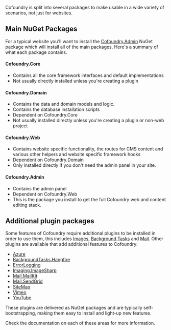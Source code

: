 ﻿Cofoundry is split into several packages to make usable in a wide variety of scenarios, not just for websites.

## Main NuGet Packages

For a typical website you'll want to install the [Cofoundry.Admin](https://www.nuget.org/packages/Cofoundry.Web.Admin) NuGet package which will install all of the main packages. Here's a summary of what each package contains.

#### Cofoundry.Core

- Contains all the core framework interfaces and default implementations
- Not usually directly installed unless you're creating a plugin

#### Cofoundry.Domain

- Contains the data and domain models and logic.
- Contains the database installation scripts
- Dependent on Cofoundry.Core
- Not usually installed directly unless you're creating a plugin or non-web project

#### Cofoundry.Web

- Contains website specific functionality, the routes for CMS content and various other helpers and website specific framework hooks
- Dependent on Cofoundry.Domain
- Only installed directly if you don't need the admin panel in your site.

#### Cofoundry.Admin

- Contains the admin panel
- Dependent on Cofoundry.Web
- This is the package you install to get the full Cofoundry web and content editing stack.

## Additional plugin packages

Some features of Cofoundry require additional plugins to be installed in order to use them, this includes [Images](/content-management/images), [Background Tasks](/framework/background-tasks) and [Mail](/framework/mail). Other plugins are available that add additional features to Cofoundry:

- [Azure](https://github.com/cofoundry-cms/Cofoundry.Plugins.Azure)
- [BackgroundTasks.Hangfire](https://github.com/cofoundry-cms/Cofoundry.Plugins.BackgroundTasks.Hangfire)
- [ErrorLogging](https://github.com/cofoundry-cms/Cofoundry.Plugins.ErrorLogging)
- [Imaging.ImageSharp](https://github.com/cofoundry-cms/Cofoundry.Plugins.Imaging.ImageSharp)
- [Mail.MailKit](https://github.com/cofoundry-cms/Cofoundry.Plugins.Mail.MailKit)
- [Mail.SendGrid](https://github.com/cofoundry-cms/Cofoundry.Plugins.Mail.SendGrid)
- [SiteMap](https://github.com/cofoundry-cms/Cofoundry.Plugins.SiteMap)
- [Vimeo](https://github.com/cofoundry-cms/Cofoundry.Plugins.Vimeo)
- [YouTube](https://github.com/cofoundry-cms/Cofoundry.Plugins.YouTube)

These plugins are delivered as NuGet packages and are typically self-bootstrapping, making them easy to install and light-up new features.

Check the documentation on each of these areas for more information.